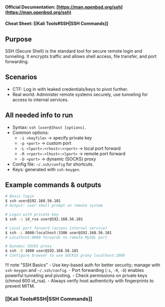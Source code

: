 #### Official Documentation: [https://man.openbsd.org/ssh](https://man.openbsd.org/ssh)
#### Cheat Sheet: [[Kali Tools#SSH|SSH Commands]]
## Purpose
SSH (Secure Shell) is the standard tool for secure remote login and tunneling. It encrypts traffic and allows shell access, file transfer, and port forwarding.

## Scenarios
- CTF: Log in with leaked credentials/keys to pivot further.  
- Real world: Administer remote systems securely, use tunneling for access to internal services.

## All needed info to run
- Syntax: `ssh [user@]host [options]`.  
- Common options:
  - `-i <keyfile>` → specify private key  
  - `-p <port>` → custom port  
  - `-L <lport>:<rhost>:<rport>` → local port forward  
  - `-R <rport>:<lhost>:<lport>` → remote port forward  
  - `-D <port>` → dynamic (SOCKS) proxy  
- Config file: `~/.ssh/config` for shortcuts.  
- Keys: generated with `ssh-keygen`.

## Example commands & outputs
```bash
# Basic login
$ ssh user@192.168.56.101
# Output: user shell prompt on remote system

# Login with private key
$ ssh -i id_rsa user@192.168.56.101

# Local port forward (access internal service)
$ ssh -L 8080:localhost:3306 user@192.168.56.101
# Localhost:8080 forwards to remote MySQL port

# Dynamic SOCKS proxy
$ ssh -D 1080 user@192.168.56.101
# Configure browser to use SOCKS5 proxy localhost:1080
```

!!! note "SSH Basics"
	- Use key-based auth for better security; manage with `ssh-keygen` and `~/.ssh/config`.
	- Port forwarding (`-L`, `-R`, `-D`) enables powerful tunneling and pivoting.
	- Check permissions on private keys (chmod 600 id_rsa).
	- Always verify host authenticity with fingerprints to prevent MITM.

### [[Kali Tools#SSH|SSH Commands]]